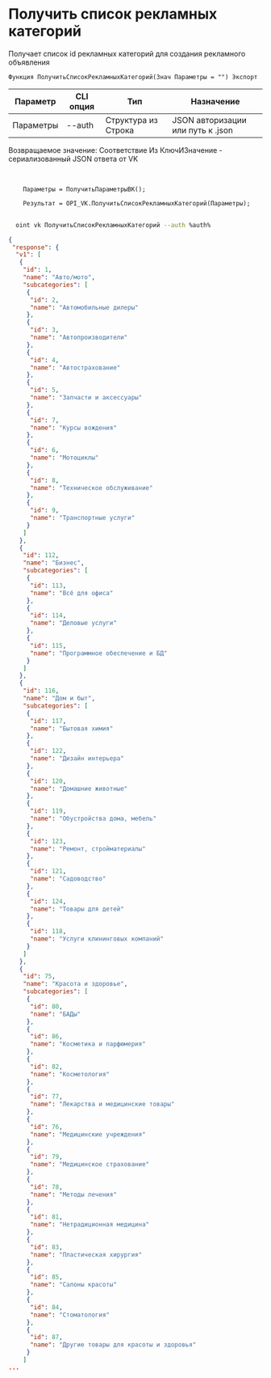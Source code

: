 ﻿---
sidebar_position: 4
---

# Получить список рекламных категорий
 Получает список id рекламных категорий для создания рекламного объявления



`Функция ПолучитьСписокРекламныхКатегорий(Знач Параметры = "") Экспорт`

  | Параметр | CLI опция | Тип | Назначение |
  |-|-|-|-|
  | Параметры | --auth | Структура из Строка | JSON авторизации или путь к .json |

  
  Возвращаемое значение:   Соответствие Из КлючИЗначение - сериализованный JSON ответа от VK

<br/>




```bsl title="Пример кода"
    Параметры = ПолучитьПараметрыВК();

    Результат = OPI_VK.ПолучитьСписокРекламныхКатегорий(Параметры);
```



```sh title="Пример команды CLI"
    
  oint vk ПолучитьСписокРекламныхКатегорий --auth %auth%

```

```json title="Результат"
{
 "response": {
  "v1": [
   {
    "id": 1,
    "name": "Авто/мото",
    "subcategories": [
     {
      "id": 2,
      "name": "Автомобильные дилеры"
     },
     {
      "id": 3,
      "name": "Автопроизводители"
     },
     {
      "id": 4,
      "name": "Автострахование"
     },
     {
      "id": 5,
      "name": "Запчасти и аксессуары"
     },
     {
      "id": 7,
      "name": "Курсы вождения"
     },
     {
      "id": 6,
      "name": "Мотоциклы"
     },
     {
      "id": 8,
      "name": "Техническое обслуживание"
     },
     {
      "id": 9,
      "name": "Транспортные услуги"
     }
    ]
   },
   {
    "id": 112,
    "name": "Бизнес",
    "subcategories": [
     {
      "id": 113,
      "name": "Всё для офиса"
     },
     {
      "id": 114,
      "name": "Деловые услуги"
     },
     {
      "id": 115,
      "name": "Программное обеспечение и БД"
     }
    ]
   },
   {
    "id": 116,
    "name": "Дом и быт",
    "subcategories": [
     {
      "id": 117,
      "name": "Бытовая химия"
     },
     {
      "id": 122,
      "name": "Дизайн интерьера"
     },
     {
      "id": 120,
      "name": "Домашние животные"
     },
     {
      "id": 119,
      "name": "Обустройства дома, мебель"
     },
     {
      "id": 123,
      "name": "Ремонт, стройматериалы"
     },
     {
      "id": 121,
      "name": "Садоводство"
     },
     {
      "id": 124,
      "name": "Товары для детей"
     },
     {
      "id": 118,
      "name": "Услуги клининговых компаний"
     }
    ]
   },
   {
    "id": 75,
    "name": "Красота и здоровье",
    "subcategories": [
     {
      "id": 80,
      "name": "БАДы"
     },
     {
      "id": 86,
      "name": "Косметика и парфюмерия"
     },
     {
      "id": 82,
      "name": "Косметология"
     },
     {
      "id": 77,
      "name": "Лекарства и медицинские товары"
     },
     {
      "id": 76,
      "name": "Медицинские учреждения"
     },
     {
      "id": 79,
      "name": "Медицинское страхование"
     },
     {
      "id": 78,
      "name": "Методы лечения"
     },
     {
      "id": 81,
      "name": "Нетрадиционная медицина"
     },
     {
      "id": 83,
      "name": "Пластическая хирургия"
     },
     {
      "id": 85,
      "name": "Салоны красоты"
     },
     {
      "id": 84,
      "name": "Стоматология"
     },
     {
      "id": 87,
      "name": "Другие товары для красоты и здоровья"
     }
    ]
...
```
